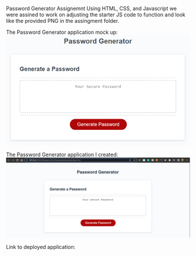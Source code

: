 Password Generator Assignemnt
Using HTML, CSS, and Javascript we were assined to work on adjusting the starter JS code to function and look like the provided PNG in the assingment folder. 


The Password Generator application mock up:
![The Password Generator application mock up.](./Assets/03-javascript-homework-demo.png)


The Password Generator application I created:
![The Password Generator application I created.](./Assets/LiveServerDeployedApplication.png)

Link to deployed application:  